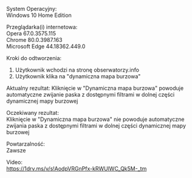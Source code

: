 System Operacyjny:  
Windows 10 Home Edition  

Przeglądarka(i) internetowa:  
Opera 67.0.3575.115  
Chrome 80.0.3987.163  
Microsoft Edge 44.18362.449.0  

Kroki do odtworzenia:  
1. Użytkownik wchodzi na stronę obserwatorzy.info  
2. Użytkownik klika na "dynamiczna mapa burzowa"  

Aktualny rezultat: 
Kliknięcie w "Dynamiczna mapa burzowa" powoduje automatyczne zwijanie paska z dostępnymi filtrami w dolnej części dynamicznej mapy burzowej  

Oczekiwany rezultat:  
Kliknięcie w "Dynamiczna mapa burzowa" nie powoduje automatyczne zwijania paska z dostępnymi filtrami w dolnej części dynamicznej mapy burzowej  

Powtarzalność:  
Zawsze  

Video:  
https://1drv.ms/v/s!AodpVRGnPfx-kRWUlWC_Qk5M-_tm


